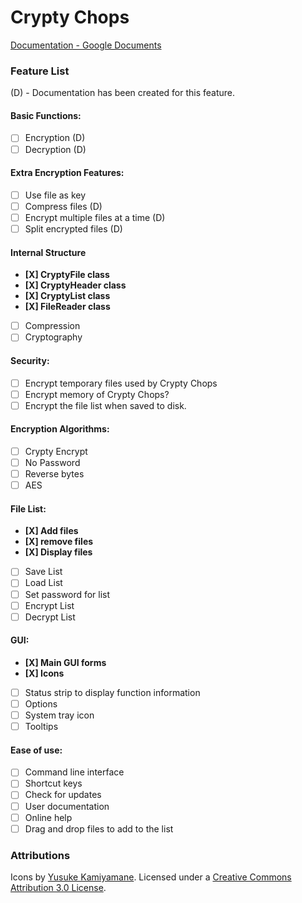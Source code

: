 # Crypty Chops
[Documentation - Google Documents](https://drive.google.com/folderview?id=0Bx-d6G8hYwBPWjZ4Mml0WUJ2aUk&usp=sharing)

### Feature List
(D) - Documentation has been created for this feature.

#### Basic Functions:
* [ ] Encryption (D)
* [ ] Decryption (D)

#### Extra Encryption Features:
* [ ] Use file as key
* [ ] Compress files (D)
* [ ] Encrypt multiple files at a time (D)
* [ ] Split encrypted files (D)

#### Internal Structure
* **[X] CryptyFile class**
* **[X] CryptyHeader class**
* **[X] CryptyList class**
* **[X] FileReader class**
* [ ] Compression
* [ ] Cryptography

#### Security:
* [ ] Encrypt temporary files used by Crypty Chops
* [ ] Encrypt memory of Crypty Chops?
* [ ] Encrypt the file list when saved to disk.

#### Encryption Algorithms:
* [ ] Crypty Encrypt
* [ ] No Password
* [ ] Reverse bytes
* [ ] AES
 
#### File List:
* **[X] Add files**
* **[X] remove files**
* **[X] Display files**
* [ ] Save List
* [ ] Load List
* [ ] Set password for list
* [ ] Encrypt List
* [ ] Decrypt List

#### GUI:
* **[X] Main GUI forms**
* **[X] Icons**
* [ ] Status strip to display function information
* [ ] Options
* [ ] System tray icon
* [ ] Tooltips

#### Ease of use:
* [ ] Command line interface
* [ ] Shortcut keys
* [ ] Check for updates
* [ ] User documentation
* [ ] Online help
* [ ] Drag and drop files to add to the list

### Attributions
Icons by [Yusuke Kamiyamane](http://p.yusukekamiyamane.com/). Licensed under a [Creative Commons Attribution 3.0 License](http://creativecommons.org/licenses/by/3.0/).
